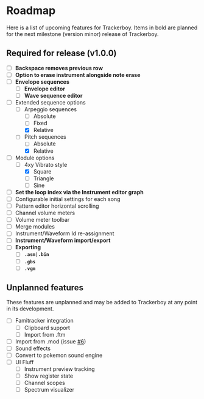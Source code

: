 
# Roadmap

Here is a list of upcoming features for Trackerboy. Items in bold are
planned for the next milestone (version minor) release of Trackerboy.

## Required for release (v1.0.0)

 - [ ] **Backspace removes previous row**
 - [ ] **Option to erase instrument alongside note erase**
 - [ ] **Envelope sequences**
     * [ ] **Envelope editor**
     * [ ] **Wave sequence editor**
 - [ ] Extended sequence options
     * [ ] Arpeggio sequences
         + [ ] Absolute
         + [ ] Fixed
         + [x] Relative
     * [ ] Pitch sequences
         + [ ] Absolute
         + [x] Relative
 - [ ] Module options
     * [ ] 4xy Vibrato style
         + [x] Square
         + [ ] Triangle
         + [ ] Sine
 - [ ] **Set the loop index via the Instrument editor graph**
 - [ ] Configurable initial settings for each song
 - [ ] Pattern editor horizontal scrolling
 - [ ] Channel volume meters
 - [ ] Volume meter toolbar
 - [ ] Merge modules
 - [ ] Instrument/Waveform Id re-assignment
 - [ ] **Instrument/Waveform import/export**
 - [ ] **Exporting**
     * [ ] **`.asm|.bin`**
     * [ ] **`.gbs`**
     * [ ] **`.vgm`**

## Unplanned features

These features are unplanned and may be added to Trackerboy at any point in
its development.

 - [ ] Famitracker integration
     * [ ] Clipboard support
     * [ ] Import from .ftm
 - [ ] Import from .mod (issue [#6](https://github.com/stoneface86/trackerboy/issues/6))
 - [ ] Sound effects
 - [ ] Convert to pokemon sound engine
 - [ ] UI Fluff
     * [ ] Instrument preview tracking
     * [ ] Show register state
     * [ ] Channel scopes
     * [ ] Spectrum visualizer
